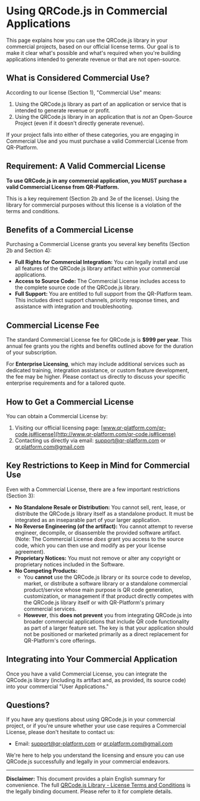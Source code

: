 # Using QRCode.js in Commercial Applications

This page explains how you can use the QRCode.js library in your commercial projects, based on our official license terms. Our goal is to make it clear what's possible and what's required when you're building applications intended to generate revenue or that are not open-source.

## What is Considered Commercial Use?

According to our license (Section 1), "Commercial Use" means:

1.  Using the QRCode.js library as part of an application or service that is intended to generate revenue or profit.
2.  Using the QRCode.js library in an application that is *not* an Open-Source Project (even if it doesn't directly generate revenue).

If your project falls into either of these categories, you are engaging in Commercial Use and you must purchase a valid Commercial License from QR-Platform.

## Requirement: A Valid Commercial License

**To use QRCode.js in any commercial application, you MUST purchase a valid Commercial License from QR-Platform.**

This is a key requirement (Section 2b and 3e of the license). Using the library for commercial purposes without this license is a violation of the terms and conditions.

## Benefits of a Commercial License

Purchasing a Commercial License grants you several key benefits (Section 2b and Section 4):

* **Full Rights for Commercial Integration:** You can legally install and use all features of the QRCode.js library artifact within your commercial applications.
* **Access to Source Code:** The Commercial License includes access to the complete source code of the QRCode.js library.
* **Full Support:** You are entitled to full support from the QR-Platform team. This includes direct support channels, priority response times, and assistance with integration and troubleshooting.

## Commercial License Fee

The standard Commercial License fee for QRCode.js is **$999 per year**. This annual fee grants you the rights and benefits outlined above for the duration of your subscription.

For **Enterprise Licensing**, which may include additional services such as dedicated training, integration assistance, or custom feature development, the fee may be higher. Please contact us directly to discuss your specific enterprise requirements and for a tailored quote.

## How to Get a Commercial License

You can obtain a Commercial License by:

1.  Visiting our official licensing page: [www.qr-platform.com/qr-code.js#license](http://www.qr-platform.com/qr-code.js#license)
2.  Contacting us directly via email: [support@qr-platform.com](mailto:support@qr-platform.com) or [qr.platform.com@gmail.com](mailto:qr.platform.com@gmail.com)


## Key Restrictions to Keep in Mind for Commercial Use

Even with a Commercial License, there are a few important restrictions (Section 3):

*  **No Standalone Resale or Distribution:** You cannot sell, rent, lease, or distribute the QRCode.js library itself as a standalone product. It must be integrated as an inseparable part of your larger application.
*  **No Reverse Engineering (of the artifact):** You cannot attempt to reverse engineer, decompile, or disassemble the provided software artifact. (Note: The Commercial License *does* grant you access to the source code, which you can then use and modify as per your license agreement).
*  **Proprietary Notices:** You must not remove or alter any copyright or proprietary notices included in the Software.
*  **No Competing Products:**
    * You **cannot** use the QRCode.js library or its source code to develop, market, or distribute a software library or a standalone commercial product/service whose main purpose is QR code generation, customization, or management if that product directly competes with the QRCode.js library itself or with QR-Platform's primary commercial services.
    * **However**, this **does not prevent** you from integrating QRCode.js into broader commercial applications that include QR code functionality as part of a larger feature set. The key is that your application should not be positioned or marketed primarily as a direct replacement for QR-Platform's core offerings.

## Integrating into Your Commercial Application

Once you have a valid Commercial License, you can integrate the QRCode.js library (including its artifact and, as provided, its source code) into your commercial "User Applications."

## Questions?

If you have any questions about using QRCode.js in your commercial project, or if you're unsure whether your use case requires a Commercial License, please don't hesitate to contact us:

* Email: [support@qr-platform.com](mailto:support@qr-platform.com) or [qr.platform.com@gmail.com](mailto:qr.platform.com@gmail.com)

We're here to help you understand the licensing and ensure you can use QRCode.js successfully and legally in your commercial endeavors.

---

**Disclaimer:** This document provides a plain English summary for convenience. The full [QRCode.js Library - License Terms and Conditions](https://github.com/qr-platform/qr-code.js/blob/main/LICENSE.md) is the legally binding document. Please refer to it for complete details.